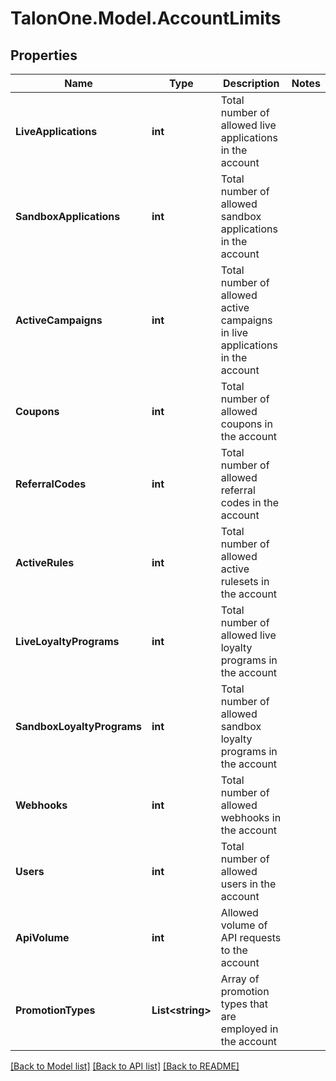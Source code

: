 # TalonOne.Model.AccountLimits
## Properties

Name | Type | Description | Notes
------------ | ------------- | ------------- | -------------
**LiveApplications** | **int** | Total number of allowed live applications in the account | 
**SandboxApplications** | **int** | Total number of allowed sandbox applications in the account | 
**ActiveCampaigns** | **int** | Total number of allowed active campaigns in live applications in the account | 
**Coupons** | **int** | Total number of allowed coupons in the account | 
**ReferralCodes** | **int** | Total number of allowed referral codes in the account | 
**ActiveRules** | **int** | Total number of allowed active rulesets in the account | 
**LiveLoyaltyPrograms** | **int** | Total number of allowed live loyalty programs in the account | 
**SandboxLoyaltyPrograms** | **int** | Total number of allowed sandbox loyalty programs in the account | 
**Webhooks** | **int** | Total number of allowed webhooks in the account | 
**Users** | **int** | Total number of allowed users in the account | 
**ApiVolume** | **int** | Allowed volume of API requests to the account | 
**PromotionTypes** | **List&lt;string&gt;** | Array of promotion types that are employed in the account | 

[[Back to Model list]](../README.md#documentation-for-models) [[Back to API list]](../README.md#documentation-for-api-endpoints) [[Back to README]](../README.md)

